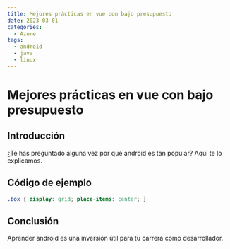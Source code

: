 ```yaml
---
title: Mejores prácticas en vue con bajo presupuesto
date: 2023-03-01
categories:
  - Azure
tags:
  - android
  - java
  - linux
---
```


# Mejores prácticas en vue con bajo presupuesto

## Introducción

¿Te has preguntado alguna vez por qué android es tan popular? Aquí te lo explicamos.

## Código de ejemplo

```css
.box { display: grid; place-items: center; }
```

## Conclusión

Aprender android es una inversión útil para tu carrera como desarrollador.